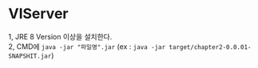 # VIServer

1, JRE 8 Version 이상을 설치한다. <br>
2, CMD에 `java -jar "파일명".jar` (ex : `java -jar target/chapter2-0.0.01-SNAPSHIT.jar`)
